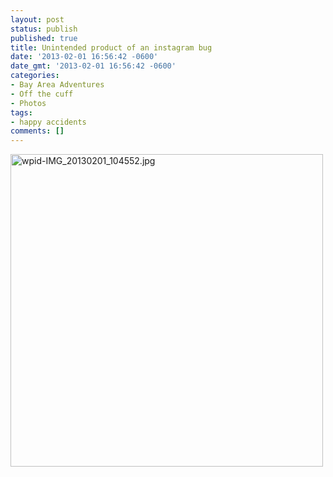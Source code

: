 ```yaml
---
layout: post
status: publish
published: true
title: Unintended product of an instagram bug
date: '2013-02-01 16:56:42 -0600'
date_gmt: '2013-02-01 16:56:42 -0600'
categories:
- Bay Area Adventures
- Off the cuff
- Photos
tags:
- happy accidents
comments: []
---
```


<a href="http://c9fdb1675999412f8bcb-7ceff41fb86acf15799809f3d548ce6b.r79.cf1.rackcdn.com/2/files/2013/02/wpid-IMG_20130201_104552.jpg"><img class="alignnone size-full wp-image-640" alt="wpid-IMG_20130201_104552.jpg" src="http://c9fdb1675999412f8bcb-7ceff41fb86acf15799809f3d548ce6b.r79.cf1.rackcdn.com/2/files/2013/02/wpid-IMG_20130201_104552.jpg" width="500" height="500" /></a>

